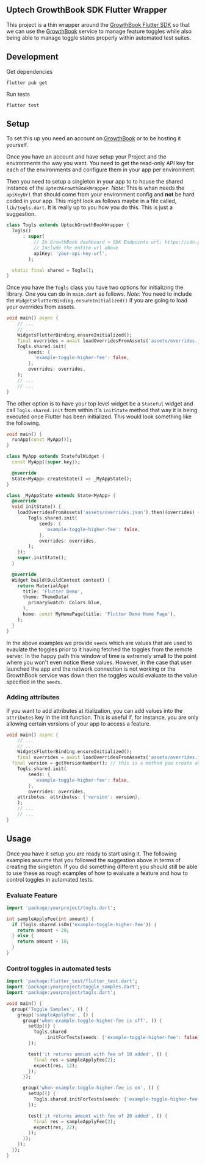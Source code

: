 ## Uptech GrowthBook SDK Flutter Wrapper

This project is a thin wrapper around the [GrowthBook Flutter SDK][] so that we
can use the [GrowthBook][] service to manage feature toggles while also being
able to manage toggle states properly within automated test suites.

## Development

Get dependencies

```
flutter pub get
```

Run tests

```
flutter test
```

## Setup

To set this up you need an account on [GrowthBook][] or to be hosting it
yourself.

Once you have an account and have setup your Project and the environments the
way you want. You need to get the read-only API key for each of the
environments and configure them in your app per environment.

Then you need to setup a singleton in your app to to house the shared instance
of the `UptechGrowthBookWrapper`. *Note:* This is whan needs the `apiKeyUrl` that
should come from your environment config and **not** be hard coded in your app.
This might look as follows maybe in a file called, `lib/togls.dart`. It is
really up to you how you do this. This is just a suggestion.

```dart
class Togls extends UptechGrowthBookWrapper {
  Togls()
      : super(
          // In GrowthBook dashboard > SDK Endpoints url: https://cdn.growthbook.io/api/features/dev_Y1WwxOm9sDnIsO1DLvwJk76z3ribr3VoiTsaOs?project=prj_29g61lbb6s8290
          // Include the entire url above
          apiKey: 'your-api-key-url', 
        );

  static final shared = Togls();
}
```

Once you have the `Togls` class you have two options for initializing the
library. One you can do in `main.dart` as follows. *Note:* You need to include
the `WidgetsFlutterBinding.ensureInitialized()` if you are going to load your
overrides from assets.

```dart
void main() async {
	// ...
	// ...
	WidgetsFlutterBinding.ensureInitialized();
	final overrides = await loadOverridesFromAssets('assets/overrides.json');
	Togls.shared.init(
		seeds: {
		  'example-toggle-higher-fee': false,
		},
		overrides: overrides,
	);
	// ...
	// ...
}
```

The other option is to have your top level widget be a `Stateful` widget and
call `Togls.shared.init` from within it's `initState` method that way it is
being executed once Flutter has been initialized. This would look something
like the following.

```dart
void main() {
  runApp(const MyApp());
}

class MyApp extends StatefulWidget {
  const MyApp({super.key});

  @override
  State<MyApp> createState() => _MyAppState();
}

class _MyAppState extends State<MyApp> {
  @override
  void initState() {
	loadOverridesFromAssets('assets/overrides.json').then((overrides) {
		Togls.shared.init(
			seeds: {
			  'example-toggle-higher-fee': false,
			},
			overrides: overrides,
		);
	});
    super.initState();
  }

  @override
  Widget build(BuildContext context) {
    return MaterialApp(
      title: 'Flutter Demo',
      theme: ThemeData(
        primarySwatch: Colors.blue,
      ),
      home: const MyHomePage(title: 'Flutter Demo Home Page'),
    );
  }
}
```

In the above examples we provide `seeds` which are values that are used to
evaulate the toggles prior to it having fetched the toggles from the remote
server. In the happy path this window of time is extremely small to the point
where you won't even notice these values. However, in the case that user
launched the app and the network connection is not working or the GrowthBook
service was down then the toggles would evaluate to the value specified in the
`seeds`.

### Adding attributes

If you want to add attributes at itialization, you can add values into the `attributes` key in the init function. This is useful if, for instance, you are only allowing certain versions of your app to access a feature.
```dart
void main() async {
	// ...
	// ...
	WidgetsFlutterBinding.ensureInitialized();
	final overrides = await loadOverridesFromAssets('assets/overrides.json');
  final version = getVersionNumber(); // this is a method you create and provide the logic for
	Togls.shared.init(
		seeds: {
		  'example-toggle-higher-fee': false,
		},
		overrides: overrides,
    attributes: attributes: {'version': version},
	);
	// ...
	// ...
}
```

## Usage

Once you have it setup you are ready to start using it. The following examples
assume that you followed the suggestion above in terms of creating the
singleton. If you did something different you should still be able to use these
as rough examples of how to evaluate a feature and how to control toggles in
automated tests.


### Evaluate Feature

```dart
import 'package:yourproject/togls.dart';

int sampleApplyFee(int amount) {
  if (Togls.shared.isOn('example-toggle-higher-fee')) {
    return amount + 20;
  } else {
    return amount + 10;
  }
}
```

### Control toggles in automated tests

```dart
import 'package:flutter_test/flutter_test.dart';
import 'package:yourproject/toggle_samples.dart';
import 'package:yourproject/togls.dart';

void main() {
  group('Toggle Samples', () {
    group('sampleApplyFee', () {
      group('when example-toggle-higher-fee is off', () {
        setUp(() {
          Togls.shared
              .initForTests(seeds: {'example-toggle-higher-fee': false});
        });

        test('it returns amount with fee of 10 added', () {
          final res = sampleApplyFee(2);
          expect(res, 12);
        });
      });

      group('when example-toggle-higher-fee is on', () {
        setUp(() {
          Togls.shared.initForTests(seeds: {'example-toggle-higher-fee': true});
        });

        test('it returns amount with fee of 20 added', () {
          final res = sampleApplyFee(2);
          expect(res, 22);
        });
      });
    });
  });
}
```

[GrowthBook Flutter SDK]: https://github.com/alippo-com/GrowthBook-SDK-Flutter
[GrowthBook]: https://www.growthbook.io
